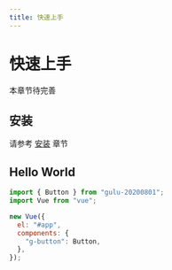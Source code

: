 ```yaml
---
title: 快速上手
---
```


# 快速上手

本章节待完善

## 安装

请参考 [安装](../install/) 章节

## Hello World

```javascript
import { Button } from "gulu-20200801";
import Vue from "vue";

new Vue({
  el: "#app",
  components: {
    "g-button": Button,
  },
});
```
